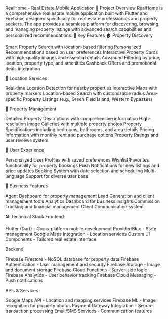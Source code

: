 RealHome - Real Estate Mobile Application
📱 Project Overview
RealHome is a comprehensive real estate mobile application built with Flutter and Firebase, designed specifically for real estate professionals and property seekers. The app provides a seamless platform for discovering, browsing, and managing property listings with advanced search capabilities and personalized recommendations.
🚀 Key Features
🏠 Property Discovery

Smart Property Search with location-based filtering
Personalized Recommendations based on user preferences
Interactive Property Cards with high-quality images and essential details
Advanced Filtering by price, location, property type, and amenities
Cashback Offers and promotional deals integration

📍 Location Services

Real-time Location Detection for nearby properties
Interactive Maps with property markers
Location-based Search with customizable radius
Area-specific Property Listings (e.g., Green Field Island, Western Bypasses)

🏢 Property Management

Detailed Property Descriptions with comprehensive information
High-resolution Image Galleries with multiple property photos
Property Specifications including bedrooms, bathrooms, and area details
Pricing Information with monthly rent and purchase options
Property Ratings and user reviews system

👤 User Experience

Personalized User Profiles with saved preferences
Wishlist/Favorites functionality for property bookings
Push Notifications for new listings and price updates
Booking System with date selection and scheduling
Multi-language Support for diverse user base

🎯 Business Features

Agent Dashboard for property management
Lead Generation and client management tools
Analytics Dashboard for business insights
Commission Tracking and financial management
Client Communication system

🛠️ Technical Stack
Frontend

Flutter (Dart) - Cross-platform mobile development
Provider/Bloc - State management
Google Maps Integration - Location services
Custom UI Components - Tailored real estate interface

Backend

Firebase Firestore - NoSQL database for property data
Firebase Authentication - User management and security
Firebase Storage - Image and document storage
Firebase Cloud Functions - Server-side logic
Firebase Analytics - User behavior tracking
Firebase Cloud Messaging - Push notifications

APIs & Services

Google Maps API - Location and mapping services
Firebase ML - Image recognition for property photos
Payment Gateway Integration - Secure transaction processing
Email/SMS Services - Communication features
